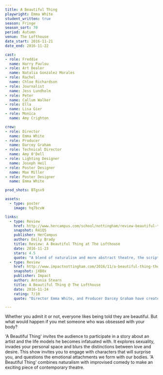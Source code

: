 ```yaml
---
title: A Beautiful Thing
playwright: Emma White
student_written: true
season: Fringe
season_sort: 70
period: Autumn
venue: The Lofthouse
date_start: 2016-11-21
date_end: 2016-11-22

cast:
- role: Freddie
  name: Harry Pavlou
- role: Art Dealer
  name: Natalia Gonzalez Morales
- role: Rachel
  name: Chloe Richardson
- role: Journalist
  name: Jess Lundholm
- role: Peter
  name: Callum Walker
- role: Ella
  name: Lisa Gier
- role: Monica
  name: Amy Crighton

crew:
- role: Director
  name: Emma White
- role: Producer
  name: Darcey Graham
- role: Technical Director
  name: Amy O'Dell
- role: Lighting Designer
  name: Joseph Heil
- role: Poster Designer
  name: Max Miller
- role: Poster Designer
  name: Emma White

prod_shots: BTgsx9

assets:
  - type: poster
    image: hq7bcvW

links:
  - type: Review
    href: http://www.hercampus.com/school/nottingham/review-beautiful-thing-lofthouse
    snapshot: R41QS
    publisher: HerCampus 
    author: Emily Brady
    title: Review: A Beautiful Thing at The Lofthouse
    date: 2016-11-23
    stars: 4.5
    quote: "A blend of naturalism and more abstract theatre, the script’s greatest strength is its ability to convey a moment with such rich variety."
  - type: Review
    href: http://www.impactnottingham.com/2016/11/a-beautiful-thing-the-lofthouse/
    snapshot: jXB0x
    publisher: Impact
    author: Antonia Stearn
    title: A Beautiful Thing @ The Lofthouse
    date: 2016-11-24
    rating: 7/10
    quote: "Director Emma White, and Producer Darcey Graham have created an original and unique way of combining these complex themes with comedy, by involving the audience to create a masterly fresh exploration of defining beauty."

---
```

Whether you admit it or not, everyone likes being told they are beautiful. But what would happen if you met someone who was obsessed with your body?

'A Beautiful Thing' invites the audience to participate in a story about an artist and the life models he becomes infatuated with. It explores sexuality, invades your personal space and blurs the distinctions between love and desire. This show invites you to engage with characters that will surprise you, and questions the emotional attachments we form with our bodies. 'A Beautiful Thing' combines naturalism with improvised comedy to make an exciting piece of contemporary theatre.